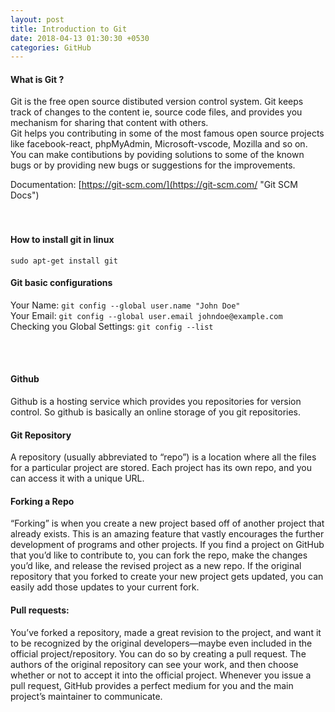 ```yaml
---
layout: post
title: Introduction to Git
date: 2018-04-13 01:30:30 +0530
categories: GitHub
---
```


#### What is Git ?

Git is the free open source distibuted version control system. Git keeps track of changes to the content ie, source code files, and provides you mechanism for sharing that content with others.<br />
Git helps you contributing in some of the most famous open source projects like facebook-react, phpMyAdmin, Microsoft-vscode, Mozilla and so on. You can make contibutions by poviding solutions to some of the known bugs or by providing new bugs or suggestions for the improvements.

Documentation: [https://git-scm.com/](https://git-scm.com/ "Git SCM Docs")<br /><br /><br />


#### How to install git in linux
`sudo apt-get install git`<br />

#### Git basic configurations
Your Name: `git config --global user.name "John Doe"`<br />
Your Email: `git config --global user.email johndoe@example.com`<br />
Checking you Global Settings: `git config --list`

<br /><br />

#### Github 
Github is a hosting service which provides you repositories for version control. So github is basically an online storage of you git repositories.

#### Git Repository
A repository (usually abbreviated to “repo”) is a location where all the files for a particular project are stored. Each project has its own repo, and you can access it with a unique URL.

#### Forking a Repo
“Forking” is when you create a new project based off of another project that already exists. This is an amazing feature that vastly encourages the further development of programs and other projects. If you find a project on GitHub that you’d like to contribute to, you can fork the repo, make the changes you’d like, and release the revised project as a new repo. If the original repository that you forked to create your new project gets updated, you can easily add those updates to your current fork.

#### **Pull requests:**
You’ve forked a repository, made a great revision to the project, and want it to be recognized by the original developers—maybe even included in the official project/repository. You can do so by creating a pull request. The authors of the original repository can see your work, and then choose whether or not to accept it into the official project. Whenever you issue a pull request, GitHub provides a perfect medium for you and the main project’s maintainer to communicate.